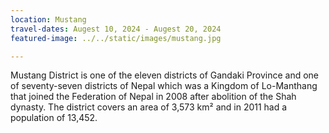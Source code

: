 ```yaml
---
location: Mustang
travel-dates: Augest 10, 2024 - Augest 20, 2024
featured-image: ../../static/images/mustang.jpg

---
```

Mustang District is one of the eleven districts of Gandaki Province and one of seventy-seven districts of Nepal which was a Kingdom of Lo-Manthang that joined the Federation of Nepal in 2008 after abolition of the Shah dynasty. The district covers an area of 3,573 km² and in 2011 had a population of 13,452.